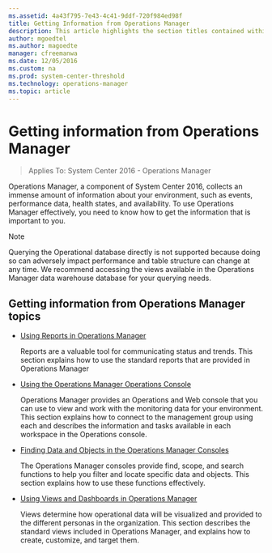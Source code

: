 ```yaml
---
ms.assetid: 4a43f795-7e43-4c41-9ddf-720f984ed98f
title: Getting Information from Operations Manager
description: This article highlights the section titles contained within this section of the Operations Manager 2016 documentation.
author: mgoedtel
ms.author: magoedte
manager: cfreemanwa
ms.date: 12/05/2016
ms.custom: na
ms.prod: system-center-threshold
ms.technology: operations-manager
ms.topic: article
---
```


# Getting information from Operations Manager

>Applies To: System Center 2016 - Operations Manager

Operations Manager, a component of System Center 2016, collects an immense amount of information about your environment, such as events, performance data, health states, and availability. To use Operations Manager effectively, you need to know how to get the information that is important to you.  
  
> [!NOTE]  
> Querying the Operational database directly is not supported because doing so can adversely impact performance and table structure can change at any time.  We recommend accessing the views available in the Operations Manager data warehouse database for your querying needs. 
  
## Getting information from Operations Manager topics  
  
-   [Using Reports in Operations Manager](Using-Reports-in-Operations-Manager.md)  
  
    Reports are a valuable tool for communicating status and trends. This section explains how to use the standard reports that are provided in Operations Manager  
  
-   [Using the Operations Manager Operations Console](using-the-operations-console-in-operaitons-manager.md)

    Operations Manager provides an Operations and Web console that you can use to view and work with the monitoring data for your environment. This section explains how to connect to the management group using each and describes the information and tasks available in each workspace in the Operations console. 


-   [Finding Data and Objects in the Operations Manager Consoles](finding-data-and-objects-in-the-operations-manager-consoles.md)

    The Operations Manager consoles provide find, scope, and search functions to help you filter and locate specific data and objects. This section explains how to use these functions effectively. 

-   [Using Views and Dashboards in Operations Manager](using-views-and-dashboards-in-operations-manager.md)

    Views determine how operational data will be visualized and provided to the different personas in the organization. This section describes the standard views included in Operations Manager, and explains how to create, customize, and target them.